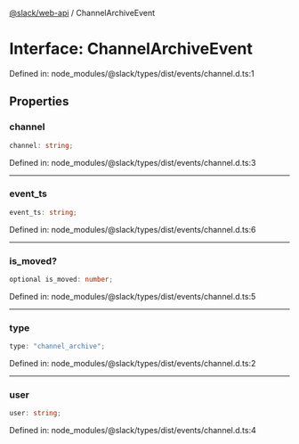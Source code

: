 [@slack/web-api](../index.md) / ChannelArchiveEvent

# Interface: ChannelArchiveEvent

Defined in: node\_modules/@slack/types/dist/events/channel.d.ts:1

## Properties

### channel

```ts
channel: string;
```

Defined in: node\_modules/@slack/types/dist/events/channel.d.ts:3

***

### event\_ts

```ts
event_ts: string;
```

Defined in: node\_modules/@slack/types/dist/events/channel.d.ts:6

***

### is\_moved?

```ts
optional is_moved: number;
```

Defined in: node\_modules/@slack/types/dist/events/channel.d.ts:5

***

### type

```ts
type: "channel_archive";
```

Defined in: node\_modules/@slack/types/dist/events/channel.d.ts:2

***

### user

```ts
user: string;
```

Defined in: node\_modules/@slack/types/dist/events/channel.d.ts:4
